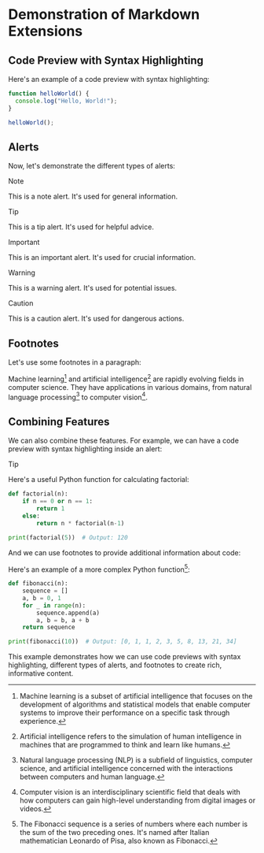 # Demonstration of Markdown Extensions

## Code Preview with Syntax Highlighting

Here's an example of a code preview with syntax highlighting:

```javascript preview title="Hello World Function"
function helloWorld() {
  console.log("Hello, World!");
}

helloWorld();
```

## Alerts

Now, let's demonstrate the different types of alerts:

> [!NOTE]
> This is a note alert. It's used for general information.

> [!TIP]
> This is a tip alert. It's used for helpful advice.

> [!IMPORTANT]
> This is an important alert. It's used for crucial information.

> [!WARNING]
> This is a warning alert. It's used for potential issues.

> [!CAUTION]
> This is a caution alert. It's used for dangerous actions.

## Footnotes

Let's use some footnotes in a paragraph:

Machine learning[^1] and artificial intelligence[^2] are rapidly evolving fields in computer science. They have applications in various domains, from natural language processing[^3] to computer vision[^4].

[^1]: Machine learning is a subset of artificial intelligence that focuses on the development of algorithms and statistical models that enable computer systems to improve their performance on a specific task through experience.

[^2]: Artificial intelligence refers to the simulation of human intelligence in machines that are programmed to think and learn like humans.

[^3]: Natural language processing (NLP) is a subfield of linguistics, computer science, and artificial intelligence concerned with the interactions between computers and human language.

[^4]: Computer vision is an interdisciplinary scientific field that deals with how computers can gain high-level understanding from digital images or videos.

## Combining Features

We can also combine these features. For example, we can have a code preview with syntax highlighting inside an alert:

> [!TIP]
> Here's a useful Python function for calculating factorial:
> 
> ```python preview title="Factorial Function"
> def factorial(n):
>     if n == 0 or n == 1:
>         return 1
>     else:
>         return n * factorial(n-1)
> 
> print(factorial(5))  # Output: 120
> ```

And we can use footnotes to provide additional information about code:

Here's an example of a more complex Python function[^5]:

```python preview title="Fibonacci Sequence Generator"
def fibonacci(n):
    sequence = []
    a, b = 0, 1
    for _ in range(n):
        sequence.append(a)
        a, b = b, a + b
    return sequence

print(fibonacci(10))  # Output: [0, 1, 1, 2, 3, 5, 8, 13, 21, 34]
```

[^5]: The Fibonacci sequence is a series of numbers where each number is the sum of the two preceding ones. It's named after Italian mathematician Leonardo of Pisa, also known as Fibonacci.

This example demonstrates how we can use code previews with syntax highlighting, different types of alerts, and footnotes to create rich, informative content.